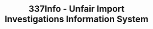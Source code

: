 ---
bigquery: https://console.cloud.google.com/bigquery?p=patents-public-data&d=usitc_investigations&page=dataset&project=sheets-management-319211
citation: US International Trade Commission 337Info Unfair Import Investigations Information
  System
contributors: US International Trade Comission
cost: None
description: US International Trade Commission 337Info Unfair Import Investigations
  Information System contains data on investigations done under Section 337. Section
  337 declares the infringement of certain statutory intellectual property rights
  and other forms of unfair competition in import trade to be unlawful practices.
  Most Section 337 investigations involve allegations of patent or registered trademark
  infringement.
documentation: FAQ and tutorial available on the site
last_edit: 04/08/2022, 05:22:07
location: https://pubapps2.usitc.gov/337external/
maintained_by: US International Trade Comission
schema_fields:
- actualEndDateEvidHear
- patentNumber
- finalDetNoViolation
- teoProceedingInvolved
- patentNumbers
- endDateMarkmanHearing
- lastUpdated
- currentStatus
- gcAttorney
- respondent
- teoReliefGranted
- teoIdDueDate
- actualStartDateEvidHear
- copyrightNumbers
- docketNo
- finalIdOnViolationDue
- currentActiveALJ
- htsNumbers
- ouiiAttorney
- ouiiParticipation
- title
- internalRemand
- cafcAppeals
- teoIdIssueDate
- publication_number
- startDateMarkmanHearing
- targetDate
- complainant
- investigationNo
- aljAssigned
- issueDateOtherNonFinal
- scheduledStartDateEvidHear
- dateOfPublicationFrNotice
- dateComplaintFiled
- finalDetViolation
- investigationType
- invUnfairAct
- investigationTermDate
- id
- scheduledEndDateEvidHear
- finalIdOnViolationIssue
- dateCreated
- markmanHearing
- trademarkNumbers
shortname: unfair_import_investigations
tags:
- import
- legal
- trade
timeframe: 2008-2021 (prior to 2008 downloadable as a JSON file)
title: 337Info - Unfair Import Investigations Information System
uuid: 2721f5ec-e599-4890-9265-9706719fc71e
---